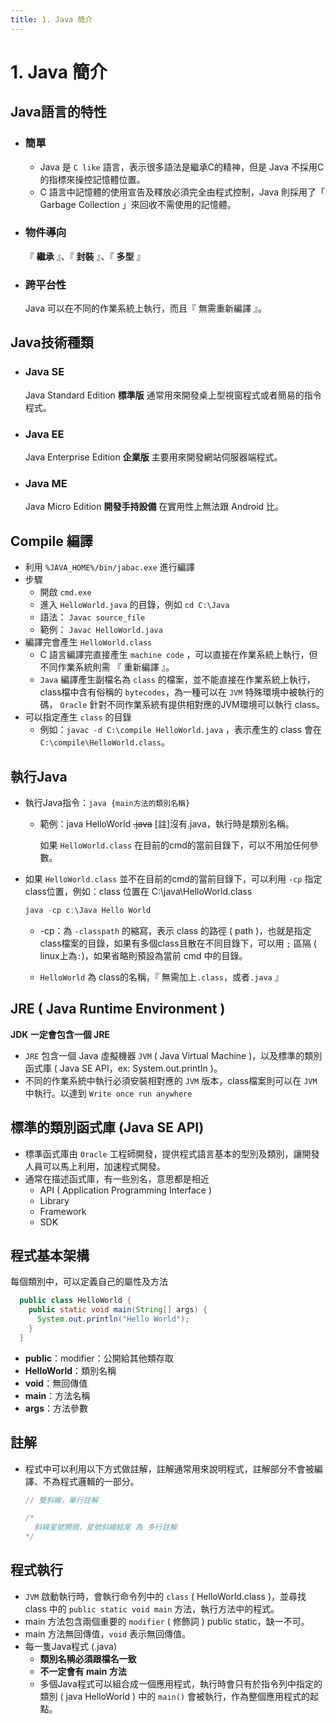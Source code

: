 ```yaml
---
title: 1. Java 簡介
---
```


# 1. Java 簡介
## Java語言的特性
  - ### 簡單
    - Java 是 `C like` 語言，表示很多語法是繼承C的精神，但是 Java 不採用C的指標來操控記憶體位置。
    - C 語言中記憶體的使用宣告及釋放必須完全由程式控制，Java 則採用了「 Garbage Collection 」來回收不需使用的記憶體。

  - ### 物件導向
    『 **繼承** 』、『 **封裝** 』、『 **多型** 』

  - ### 跨平台性
    Java 可以在不同的作業系統上執行，而且『 無需重新編譯 』。

## Java技術種類
  - ### Java SE
    Java Standard Edition **標準版**
    通常用來開發桌上型視窗程式或者簡易的指令程式。
  - ### Java EE
    Java Enterprise Edition **企業版**
    主要用來開發網站伺服器端程式。
  - ### Java ME
    Java Micro Edition **開發手持設備**
    在實用性上無法跟 Android 比。

## Compile 編譯
  - 利用 `%JAVA_HOME%/bin/jabac.exe` 進行編譯
  - 步驟
    - 開啟 `cmd.exe`
    - 進入 `HelloWorld.java` 的目錄，例如 `cd C:\Java`
    - 語法： `Javac source_file`
    - 範例： `Javac HelloWorld.java`
  - 編譯完會產生 `HelloWorld.class`
    - C 語言編譯完直接產生 `machine code` ，可以直接在作業系統上執行，但不同作業系統則需 『 重新編譯 』。
    - `Java` 編譯產生副檔名為 `class` 的檔案，並不能直接在作業系統上執行，class檔中含有俗稱的 `bytecodes`，為一種可以在 `JVM` 特殊環境中被執行的碼， `Oracle` 針對不同作業系統有提供相對應的JVM環境可以執行 class。
  - 可以指定產生 `class` 的目錄
    - 例如：`javac -d C:\compile HelloWorld.java` ，表示產生的 class 會在 `C:\compile\HelloWorld.class`。

## 執行Java
  - 執行Java指令：`java {main方法的類別名稱}`
    - 範例：java HelloWorld ~~.java~~ [註]沒有.java，執行時是類別名稱。
      
      如果 `HelloWorld.class` 在目前的cmd的當前目錄下，可以不用加任何參數。
  
  - 如果 `HelloWorld.class` 並不在目前的cmd的當前目錄下，可以利用 `-cp` 指定class位置，例如：class 位置在 C:\java\HelloWorld.class
    ```java
    java -cp c:\Java Hello World
    ```

    - -cp：為 `-classpath` 的縮寫，表示 class 的路徑 ( path )，也就是指定class檔案的目錄，如果有多個class且散在不同目錄下，可以用 `;` 區隔 ( linux上為`:`)，如果省略則預設為當前 cmd 中的目錄。

    - `HelloWorld` 為 class的名稱，『 無需加上`.class`，或者`.java` 』

## JRE ( Java Runtime Environment )
  **JDK 一定會包含一個 JRE**
  - `JRE` 包含一個 Java 虛擬機器 `JVM` ( Java Virtual Machine )，以及標準的類別函式庫 ( Java SE API，ex: System.out.printIn )。
  - 不同的作業系統中執行必須安裝相對應的 `JVM` 版本，class檔案則可以在 `JVM` 中執行。以達到 `Write once run anywhere`

## 標準的類別函式庫 (Java SE API)
  - 標準函式庫由 `Oracle` 工程師開發，提供程式語言基本的型別及類別，讓開發人員可以馬上利用，加速程式開發。
  - 通常在描述函式庫，有一些別名，意思都是相近
    - API ( Application Programming Interface )
    - Library
    - Framework
    - SDK

## 程式基本架構
  每個類別中，可以定義自己的屬性及方法
  ```java
    public class HelloWorld {
      public static void main(String[] args) {
        System.out.println("Hello World");
      }
    }
  ```
  - **public**：modifier：公開給其他類存取
  - **HelloWorld**：類別名稱
  - **void**：無回傳值
  - **main**：方法名稱
  - **args**：方法參數

## 註解
  - 程式中可以利用以下方式做註解，註解通常用來說明程式，註解部分不會被編譯、不為程式邏輯的一部分。
    ```java 
    // 雙斜線，單行註解
    ```
    ```java
    /*
      斜線星號開頭，星號斜線結尾 為 多行註解
    */
    ```

## 程式執行
  - `JVM` 啟動執行時，會執行命令列中的 `class` ( HelloWorld.class )，並尋找 class 中的 `public static void main` 方法，執行方法中的程式。
  - main 方法包含兩個重要的 `modifier` ( 修飾詞 ) public static，缺一不可。
  - main 方法無回傳值，`void` 表示無回傳值。
  - 每一隻Java程式 (.java)
    - **類別名稱必須跟檔名一致**
    - **不一定會有 main 方法**
    - 多個Java程式可以組合成一個應用程式，執行時會只有於指令列中指定的類別 ( java HelloWorld ) 中的 `main()` 會被執行，作為整個應用程式的起點。